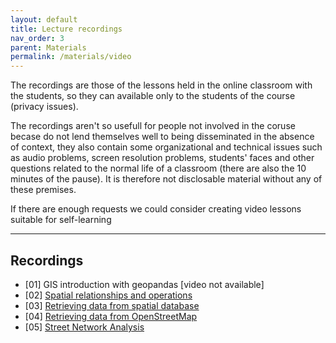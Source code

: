 ```yaml
---
layout: default
title: Lecture recordings
nav_order: 3
parent: Materials
permalink: /materials/video
---
```

The recordings are those of the lessons held in the online classroom with the students, so they can available only to the students of the course (privacy issues).

The recordings aren't so usefull for people not involved in the coruse becase do not lend themselves well to being disseminated in the absence of context, they also contain some organizational and technical issues such as audio problems, screen resolution problems, students' faces and other questions related to the normal life of a classroom (there are also the 10 minutes of the pause).
It is therefore not disclosable material without any of these premises.

If there are enough requests we could consider creating video lessons suitable for self-learning

---
## Recordings
- [01] GIS introduction with geopandas [video not available]
- [02] [Spatial relationships and operations](https://drive.google.com/file/d/1FzCO5CEgs08kMDQQOuecqlV1fry0fkzV/view?usp=sharing)
- [03] [Retrieving data from spatial database](https://drive.google.com/file/d/1FzCO5CEgs08kMDQQOuecqlV1fry0fkzV/view?usp=sharing)
- [04] [Retrieving data from OpenStreetMap](https://drive.google.com/file/d/1KgJHsNsQLzwZ1qD4cKFDCzRwNmbW9_Tc/view?usp=sharing)
- [05] [Street Network Analysis](https://drive.google.com/file/d/1ExbOJbr2taV9DgZNLHt3-8_F0a7Ay1w5/view?usp=sharing)
